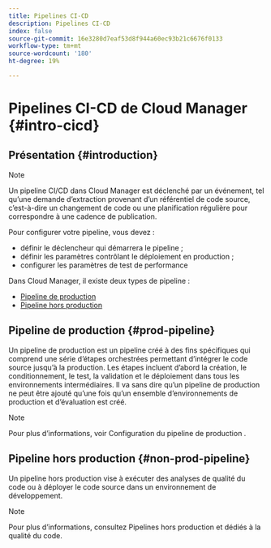 ```yaml
---
title: Pipelines CI-CD
description: Pipelines CI-CD
index: false
source-git-commit: 16e3280d7eaf53d8f944a60ec93b21c6676f0133
workflow-type: tm+mt
source-wordcount: '180'
ht-degree: 19%

---
```



# Pipelines CI-CD de Cloud Manager {#intro-cicd}

## Présentation {#introduction}

>[!NOTE]
>Un pipeline CI/CD dans Cloud Manager est déclenché par un événement, tel qu’une demande d’extraction provenant d’un référentiel de code source, c’est-à-dire un changement de code ou une planification régulière pour correspondre à une cadence de publication.

Pour configurer votre pipeline, vous devez :
* définir le déclencheur qui démarrera le pipeline ;
* définir les paramètres contrôlant le déploiement en production ;
* configurer les paramètres de test de performance

Dans Cloud Manager, il existe deux types de pipeline :

* [Pipeline de production](#prod-pipeline)
* [Pipeline hors production](#non-prod-pipeline)

## Pipeline de production {#prod-pipeline}

Un pipeline de production est un pipeline créé à des fins spécifiques qui comprend une série d’étapes orchestrées permettant d’intégrer le code source jusqu’à la production. Les étapes incluent d’abord la création, le conditionnement, le test, la validation et le déploiement dans tous les environnements intermédiaires. Il va sans dire qu’un pipeline de production ne peut être ajouté qu’une fois qu’un ensemble d’environnements de production et d’évaluation est créé.

>[!NOTE]
>Pour plus d’informations, voir Configuration du pipeline de production .


## Pipeline hors production {#non-prod-pipeline}

Un pipeline hors production vise à exécuter des analyses de qualité du code ou à déployer le code source dans un environnement de développement.

>[!NOTE]
>Pour plus d’informations, consultez Pipelines hors production et dédiés à la qualité du code.
